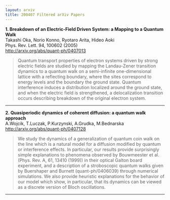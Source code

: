 ```yaml
---
layout: arxiv
title: 200407 Filtered arXiv Papers
---
```


**1.    Breakdown of an Electric-Field Driven System: a Mapping to a Quantum Walk**  
Takashi Oka, Norio Konno, Ryotaro Arita, Hideo Aoki  
Phys. Rev. Lett. 94, 100602 (2005)  
http://arxiv.org/abs/quant-ph/0407013  
<blockquote>
<p>
Quantum transport properties of electron systems driven by strong electric fields are studied by mapping the Landau-Zener transition dynamics to a quantum walk on a semi-infinite one-dimensional lattice with a reflecting boundary, where the sites correspond to energy levels and the boundary the ground state. Quantum interference induces a distribution localized around the ground state, and when the electric field is strengthened, a delocalization transition occurs describing breakdown of the original electron system.
</p>
</blockquote>

------

**2.    Quasiperiodic dynamics of coherent diffusion: a quantum walk approach**  
A.Wojcik, T.Luczak, P.Kurzynski, A.Grudka, M.Bednarska  
http://arxiv.org/abs/quant-ph/0407128  
<blockquote>
<p>
We study the dynamics of a generalization of quantum coin walk on the line which is a natural model for a diffusion modified by quantum or interference effects. In particular, our results provide surprisingly simple explanations to phenomena observed by Bouwmeester et al. (Phys. Rev. A, 61, 13410 (1999)) in their optical Galton board experiment, and a description of a stroboscopic quantum walks given by Buershaper and Burnett (quant-ph/0406039) through numerical simulations. We also provide heuristic explanations for the behavior of our model which show, in particular, that its dynamics can be viewed as a discrete version of Bloch oscillations.
</p>
</blockquote>

------

